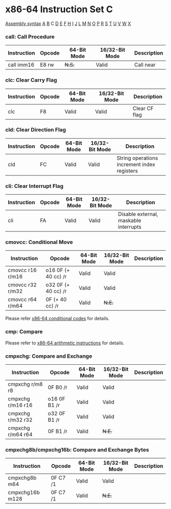 x86-64 Instruction Set C
========================

[Assembly syntax](AssemblyX64.md)
[A](AssemblyX64A.md) [B](AssemblyX64B.md) C
[D](AssemblyX64D.md) [E](AssemblyX64E.md) [F](AssemblyX64F.md)
[H](AssemblyX64H.md) [I](AssemblyX64I.md) [J](AssemblyX64J.md)
[L](AssemblyX64L.md) [M](AssemblyX64M.md) [N](AssemblyX64N.md)
[O](AssemblyX64O.md) [P](AssemblyX64P.md) [R](AssemblyX64R.md)
[S](AssemblyX64S.md) [T](AssemblyX64T.md) [U](AssemblyX64U.md)
[V](AssemblyX64V.md) [W](AssemblyX64W.md) [X](AssemblyX64X.md)

### call: Call Procedure

| Instruction | Opcode | 64-Bit Mode | 16/32-Bit Mode | Description |
| ----------- | ------ | ----------- | -------------- | ----------- |
| call imm16  | E8 rw  | ~~N.S.~~    | Valid          | Call near   |

### clc: Clear Carry Flag

| Instruction | Opcode | 64-Bit Mode | 16/32-Bit Mode | Description   |
| ----------- | ------ | ----------- | -------------- | ------------- |
| clc         | F8     | Valid       | Valid          | Clear CF flag |

### cld: Clear Direction Flag
| Instruction | Opcode | 64-Bit Mode | 16/32-Bit Mode | Description                                 |
| ----------- | ------ | ----------- | -------------- | ------------------------------------------- |
| cld         | FC     | Valid       | Valid          | String operations increment index registers |

### cli: Clear Interrupt Flag

| Instruction | Opcode | 64-Bit Mode | 16/32-Bit Mode | Description                           |
| ----------- | ------ | ----------- | -------------- | ------------------------------------- |
| cli         | FA     | Valid       | Valid          | Disable external, maskable interrupts |

### cmovcc: Conditional Move

| Instruction       | Opcode              | 64-Bit Mode | 16/32-Bit Mode | Description |
| ----------------- | ------------------- | ----------- | -------------- | ----------- |
| cmovcc r16 r/m16  | o16 0F (+ 40 cc) /r | Valid       | Valid          |             |
| cmovcc r32 r/m32  | o32 0F (+ 40 cc) /r | Valid       | Valid          |             |
| cmovcc r64 r/m64  | 0F (+ 40 cc) /r     | Valid       | ~~N.E.~~       |             |

Please refer [x86-64 conditional codes](AssemblyX64.md#conditional_codes) for details.

### cmp: Compare

Please refer to [x86-64 arithmetic instructions](AssemblyX64Arith.md) for details.

### cmpxchg: Compare and Exchange

| Instruction       | Opcode       | 64-Bit Mode | 16/32-Bit Mode | Description |
| ----------------- | ------------ | ----------- | -------------- | ----------- |
| cmpxchg r/m8 r8   | 0F B0 /r     | Valid       | Valid          |             |
| cmpxchg r/m16 r16 | o16 0F B1 /r | Valid       | Valid          |             |
| cmpxchg r/m32 r32 | o32 0F B1 /r | Valid       | Valid          |             |
| cmpxchg r/m64 r64 | 0F B1 /r     | Valid       | ~~N.E.~~       |             |

### cmpxchg8b/cmpxchg16b: Compare and Exchange Bytes

| Instruction     | Opcode   | 64-Bit Mode | 16/32-Bit Mode | Description |
| --------------- | -------- | ----------- | -------------- | ----------- |
| cmpxchg8b m64   | 0F C7 /1 | Valid       | Valid          |             |
| cmpxchg16b m128 | 0F C7 /1 | Valid       | ~~N.E.~~       |             |
